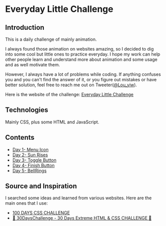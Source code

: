 # Everyday Little Challenge

## Introduction

This is a daily challenge of mainly animation.

I always found those animation on websites amazing, so I decided to dig into some cool but little ones to practice everyday. I hope my work can help other people learn and understand more about animation and some usage and as well motivate them. 

However, I always have a lot of problems while coding. If anything confuses you and you can't find the answer of it, or you figure out mistakes or have better solution, feel free to reach me out on Tweeter([@Lou_yiw](https://twitter.com/Lou_yiw)).

Here is the website of the challenge:
[Everyday Little Challenge](https://louuu03.github.io/EverydayLilChallenge/index.html)

## Technologies

Mainly CSS, plus some HTML and JavaScript.


## Contents

* [Day 1- Menu Icon](https://louuu03.github.io/EverydayLilChallenge/D1-MenuIcon/index.html)
* [Day 2- Sun Rises](https://louuu03.github.io/EverydayLilChallenge/D2-SunRises/index.html)
* [Day 3- Toggle Button](https://louuu03.github.io/EverydayLilChallenge/D3-ToggleButton/index.html)
* [Day 4- Finish Button](https://louuu03.github.io/EverydayLilChallenge/D4-FinishButton/index.html)
* [Day 5- BellRings](https://louuu03.github.io/EverydayLilChallenge/D5-BellRings/index.html)


## Source and Inspiration

I searched some ideas and learned from various websites. Here are the main ones that I use:

* [100 DAYS CSS CHALLENGE](https://100dayscss.com/about/)
* [🤯 30DaysChallenge - 30 Days Extreme HTML & CSS CHALLENGE 🤯](https://dev.to/somanathgoudar/30dayschallenge-30-days-extreme-html-css-challenge-50k1)